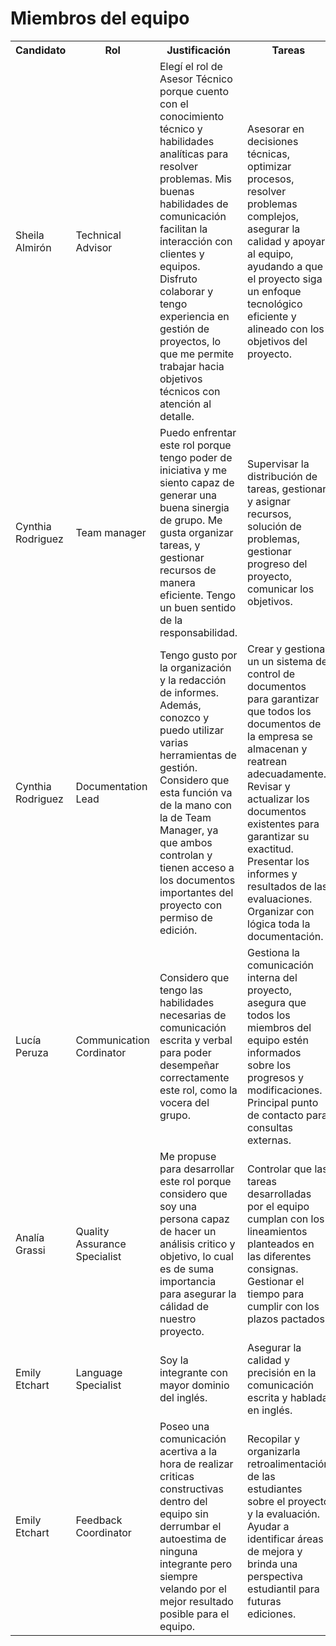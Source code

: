 <h1>Miembros del equipo</h1>

<table>
    <tr>
    <th>Candidato</th>
    <th>Rol</th>
    <th>Justificación</th>
    <th>Tareas</th>
    </tr>
    <tr>
        <td>Sheila Almirón</td>
        <td>Technical Advisor</td>
        <td>Elegí el rol de Asesor Técnico porque cuento
con el conocimiento técnico y habilidades
analíticas para resolver problemas. Mis
buenas habilidades de comunicación facilitan
la interacción con clientes y equipos. Disfruto
colaborar y tengo experiencia en gestión de
proyectos, lo que me permite trabajar hacia
objetivos técnicos con atención al detalle.</td>
        <td>Asesorar en decisiones técnicas,
optimizar procesos, resolver problemas
complejos, asegurar la calidad y apoyar
al equipo, ayudando a que el proyecto
siga un enfoque tecnológico eficiente y
alineado con los objetivos del proyecto.</td>
    </tr>
     <tr>
        <td>Cynthia Rodriguez</td>
        <td>Team manager</td>
        <td>Puedo enfrentar este rol porque tengo poder
de iniciativa y me siento capaz de generar una
buena sinergia de grupo. Me gusta organizar
tareas, y gestionar recursos de manera
eficiente. Tengo un buen sentido de la
responsabilidad.</td>
        <td>Supervisar la distribución de tareas,
gestionar y asignar recursos, solución
de problemas, gestionar progreso del
proyecto, comunicar los objetivos.</td>
    </tr>
     <tr>
        <td>Cynthia Rodriguez</td>
        <td>Documentation Lead</td>
        <td>Tengo gusto por la organización y la redacción
de informes. Además, conozco y puedo utilizar
varias herramientas de gestión. Considero que
esta función va de la mano con la de Team
Manager, ya que ambos controlan y tienen
acceso a los documentos importantes del
proyecto con permiso de edición.</td>
        <td>Crear y gestionar un un sistema de
control de documentos para garantizar
que todos los documentos de la
empresa se almacenan y reatrean
adecuadamente. Revisar y actualizar los
documentos existentes para garantizar
su exactitud. Presentar los informes y
resultados de las evaluaciones.
Organizar con lógica toda la
documentación.</td>
    </tr>
     <tr>
        <td>Lucía Peruza</td>
        <td>Communication Cordinator</td>
        <td>Considero que tengo las habilidades
necesarias de comunicación escrita y verbal
para poder desempeñar correctamente este
rol, como la vocera del grupo.</td>
        <td>Gestiona la comunicación interna del
proyecto, asegura que todos los
miembros del equipo estén informados
sobre los progresos y modificaciones.
Principal punto de contacto para
consultas externas.</td>
    </tr>
     <tr>
        <td>Analía Grassi</td>
        <td>Quality Assurance Specialist</td>
        <td>Me propuse para desarrollar este rol porque
considero que soy una persona capaz de hacer
un análisis critico y objetivo, lo cual es de
suma importancia para asegurar la cálidad de
nuestro proyecto.</td>
        <td>Controlar que las tareas desarrolladas
por el equipo cumplan con los
lineamientos planteados en las
diferentes consignas. Gestionar el
tiempo para cumplir con los plazos
pactados.</td>
    </tr>
     <tr>
        <td>Emily Etchart</td>
        <td>Language Specialist</td>
        <td>Soy la integrante con
mayor dominio del
inglés.</td>
        <td>Asegurar la calidad y precisión en la
comunicación escrita y hablada en
inglés.</td>
    </tr>
     <tr>
        <td>Emily Etchart</td>
        <td>Feedback Coordinator</td>
        <td>Poseo una
comunicación
acertiva a la hora
de realizar criticas
constructivas dentro
del equipo sin
derrumbar el
autoestima de
ninguna integrante
pero siempre velando
por el mejor resultado
posible para el
equipo.</td>
        <td>Recopilar y organizarla
retroalimentación de las estudiantes
sobre el proyecto y la evaluación.
Ayudar a identificar áreas de mejora y
brinda una perspectiva estudiantil para
futuras ediciones.</td>
    </tr>
</table>
